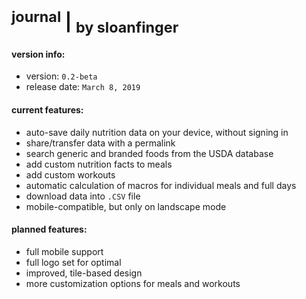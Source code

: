 # <sup> journal</sup>&nbsp;|&nbsp;<sub>by sloanfinger</sub>
#### version info:
- version: `0.2-beta`
- release date: `March 8, 2019`

#### current features:
 - auto-save daily nutrition data on your device, without signing in
 - share/transfer data with a permalink
 - search generic and branded foods from the USDA database
 - add custom nutrition facts to meals
 - add custom workouts
 - automatic calculation of macros for individual meals and full days
  - download data into `.CSV` file
  - mobile-compatible, but only on landscape mode

#### planned features:
- full mobile support
- full logo set for optimal 
- improved, tile-based design
- more customization options for meals and workouts